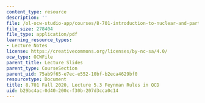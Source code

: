 ```yaml
---
content_type: resource
description: ''
file: /ol-ocw-studio-app/courses/8-701-introduction-to-nuclear-and-particle-physics-fall-2020/b29bc4ac0d40200cf30b207d3cca0c14_MIT8_701f20_lec5.3.pdf
file_size: 278404
file_type: application/pdf
learning_resource_types:
- Lecture Notes
license: https://creativecommons.org/licenses/by-nc-sa/4.0/
ocw_type: OCWFile
parent_title: Lecture Slides
parent_type: CourseSection
parent_uid: 75ab9f65-e7ec-e552-10bf-b2eca4629bf0
resourcetype: Document
title: 8.701 Fall 2020, Lecture 5.3 Feynman Rules in QCD
uid: b29bc4ac-0d40-200c-f30b-207d3cca0c14
---
```

